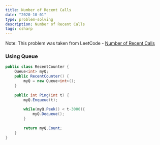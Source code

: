 ```yaml
---
title: Number of Recent Calls
date: "2020-10-01"
type: problem-solving
description: Number of Recent Calls
tags: csharp
---
```


Note: This problem was taken from LeetCode - [Number of Recent Calls](https://leetcode.com/problems/number-of-recent-calls/)

### Using Queue

```csharp
public class RecentCounter {
    Queue<int> myQ;
    public RecentCounter() {
        myQ = new Queue<int>();
    }
    
    public int Ping(int t) {
        myQ.Enqueue(t);
        
        while(myQ.Peek() < t-3000){
            myQ.Dequeue();
        }
        
        return myQ.Count;
    }
}
```
